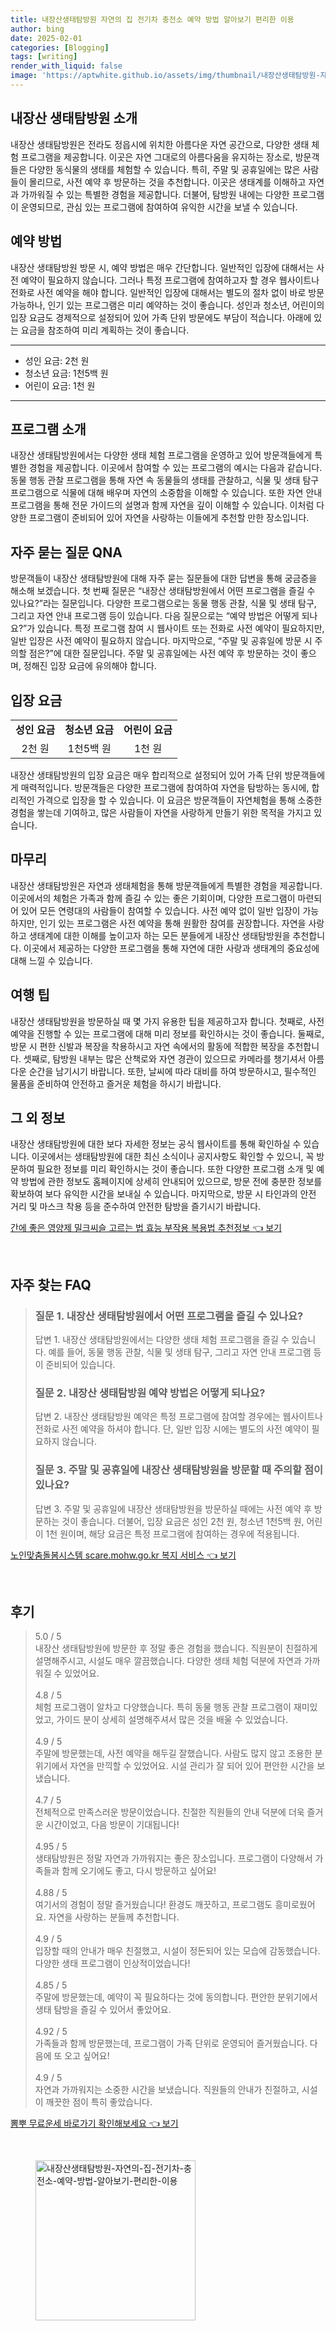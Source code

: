 ```yaml
---
title: 내장산생태탐방원 자연의 집 전기차 충전소 예약 방법 알아보기 편리한 이용
author: bing
date: 2025-02-01
categories: [Blogging]
tags: [writing]
render_with_liquid: false
image: 'https://aptwhite.github.io/assets/img/thumbnail/내장산생태탐방원-자연의-집-전기차-충전소-예약-방법-알아보기-편리한-이용.webp'
---
```



<h2 id='내장산_생태탐방원_소개'>내장산 생태탐방원 소개</h2>

<p>내장산 생태탐방원은 전라도 정읍시에 위치한 아름다운 자연 공간으로, 다양한 생태 체험 프로그램을 제공합니다. 이곳은 자연 그대로의 아름다움을 유지하는 장소로, 방문객들은 다양한 동식물의 생태를 체험할 수 있습니다. 특히, 주말 및 공휴일에는 많은 사람들이 몰리므로, 사전 예약 후 방문하는 것을 추천합니다. 이곳은 생태계를 이해하고 자연과 가까워질 수 있는 특별한 경험을 제공합니다. 더불어, 탐방원 내에는 다양한 프로그램이 운영되므로, 관심 있는 프로그램에 참여하여 유익한 시간을 보낼 수 있습니다.</p>

<h2 id='예약_방법'>예약 방법</h2>

<p>내장산 생태탐방원 방문 시, 예약 방법은 매우 간단합니다. 일반적인 입장에 대해서는 사전 예약이 필요하지 않습니다. 그러나 특정 프로그램에 참여하고자 할 경우 웹사이트나 전화로 사전 예약을 해야 합니다. 일반적인 입장에 대해서는 별도의 절차 없이 바로 방문 가능하나, 인기 있는 프로그램은 미리 예약하는 것이 좋습니다. 성인과 청소년, 어린이의 입장 요금도 경제적으로 설정되어 있어 가족 단위 방문에도 부담이 적습니다. 아래에 있는 요금을 참조하여 미리 계획하는 것이 좋습니다.</p>

<hr />

<ul>
    <li>성인 요금: 2천 원</li>
    <li>청소년 요금: 1천5백 원</li>
    <li>어린이 요금: 1천 원</li>
</ul>

<hr />

<h2 id='프로그램_소개'>프로그램 소개</h2>

<p>내장산 생태탐방원에서는 다양한 생태 체험 프로그램을 운영하고 있어 방문객들에게 특별한 경험을 제공합니다. 이곳에서 참여할 수 있는 프로그램의 예시는 다음과 같습니다. 동물 행동 관찰 프로그램을 통해 자연 속 동물들의 생태를 관찰하고, 식물 및 생태 탐구 프로그램으로 식물에 대해 배우며 자연의 소중함을 이해할 수 있습니다. 또한 자연 안내 프로그램을 통해 전문 가이드의 설명과 함께 자연을 깊이 이해할 수 있습니다. 이처럼 다양한 프로그램이 준비되어 있어 자연을 사랑하는 이들에게 추천할 만한 장소입니다.</p>

<h2 id='자주_묻는_질문_QNA'>자주 묻는 질문 QNA</h2>

<p>방문객들이 내장산 생태탐방원에 대해 자주 묻는 질문들에 대한 답변을 통해 궁금증을 해소해 보겠습니다. 첫 번째 질문은 “내장산 생태탐방원에서 어떤 프로그램을 즐길 수 있나요?”라는 질문입니다. 다양한 프로그램으로는 동물 행동 관찰, 식물 및 생태 탐구, 그리고 자연 안내 프로그램 등이 있습니다. 다음 질문으로는 “예약 방법은 어떻게 되나요?”가 있습니다. 특정 프로그램 참여 시 웹사이트 또는 전화로 사전 예약이 필요하지만, 일반 입장은 사전 예약이 필요하지 않습니다. 마지막으로, “주말 및 공휴일에 방문 시 주의할 점은?”에 대한 질문입니다. 주말 및 공휴일에는 사전 예약 후 방문하는 것이 좋으며, 정해진 입장 요금에 유의해야 합니다.</p>

<h2 id='입장_요금'>입장 요금</h2>

<table>
    <tr>
        <td style="text-align: center; height: 17px;"><b>성인 요금</b></td>
        <td style="text-align: center; height: 17px;"><b>청소년 요금</b></td>
        <td style="text-align: center; height: 17px;"><b>어린이 요금</b></td>
    </tr>
    <tr>
        <td style="text-align: center; height: 17px;">2천 원</td>
        <td style="text-align: center; height: 17px;">1천5백 원</td>
        <td style="text-align: center; height: 17px;">1천 원</td>
    </tr>
</table>

<p>내장산 생태탐방원의 입장 요금은 매우 합리적으로 설정되어 있어 가족 단위 방문객들에게 매력적입니다. 방문객들은 다양한 프로그램에 참여하여 자연을 탐방하는 동시에, 합리적인 가격으로 입장을 할 수 있습니다. 이 요금은 방문객들이 자연체험을 통해 소중한 경험을 쌓는데 기여하고, 많은 사람들이 자연을 사랑하게 만들기 위한 목적을 가지고 있습니다.</p>

<h2 id='마무리'>마무리</h2>

<p>내장산 생태탐방원은 자연과 생태체험을 통해 방문객들에게 특별한 경험을 제공합니다. 이곳에서의 체험은 가족과 함께 즐길 수 있는 좋은 기회이며, 다양한 프로그램이 마련되어 있어 모든 연령대의 사람들이 참여할 수 있습니다. 사전 예약 없이 일반 입장이 가능하지만, 인기 있는 프로그램은 사전 예약을 통해 원활한 참여를 권장합니다. 자연을 사랑하고 생태계에 대한 이해를 높이고자 하는 모든 분들에게 내장산 생태탐방원을 추천합니다. 이곳에서 제공하는 다양한 프로그램을 통해 자연에 대한 사랑과 생태계의 중요성에 대해 느낄 수 있습니다.</p>

<h2 id='여행_팁'>여행 팁</h2>

<p>내장산 생태탐방원을 방문하실 때 몇 가지 유용한 팁을 제공하고자 합니다. 첫째로, 사전 예약을 진행할 수 있는 프로그램에 대해 미리 정보를 확인하시는 것이 좋습니다. 둘째로, 방문 시 편한 신발과 복장을 착용하시고 자연 속에서의 활동에 적합한 복장을 추천합니다. 셋째로, 탐방원 내부는 많은 산책로와 자연 경관이 있으므로 카메라를 챙기셔서 아름다운 순간을 남기시기 바랍니다. 또한, 날씨에 따라 대비를 하여 방문하시고, 필수적인 물품을 준비하여 안전하고 즐거운 체험을 하시기 바랍니다.</p>

<h2 id='그_외_정보'>그 외 정보</h2>

<p>내장산 생태탐방원에 대한 보다 자세한 정보는 공식 웹사이트를 통해 확인하실 수 있습니다. 이곳에서는 생태탐방원에 대한 최신 소식이나 공지사항도 확인할 수 있으니, 꼭 방문하여 필요한 정보를 미리 확인하시는 것이 좋습니다. 또한 다양한 프로그램 소개 및 예약 방법에 관한 정보도 홈페이지에 상세히 안내되어 있으므로, 방문 전에 충분한 정보를 확보하여 보다 유익한 시간을 보내실 수 있습니다. 마지막으로, 방문 시 타인과의 안전 거리 및 마스크 착용 등을 준수하여 안전한 탐방을 즐기시기 바랍니다.</p>


<p><a class="click-button" title="간에 좋은 영양제 밀크씨슬 고르는 법 효능 부작용 복용법 추천정보" href="https://aptwhite.github.io/posts/%EA%B0%84%EC%97%90-%EC%A2%8B%EC%9D%80-%EC%98%81%EC%96%91%EC%A0%9C-%EB%B0%80%ED%81%AC%EC%94%A8%EC%8A%AC-%EA%B3%A0%EB%A5%B4%EB%8A%94-%EB%B2%95-%ED%9A%A8%EB%8A%A5-%EB%B6%80%EC%9E%91%EC%9A%A9-%EB%B3%B5%EC%9A%A9%EB%B2%95-%EC%B6%94%EC%B2%9C%EC%A0%95%EB%B3%B4/" rel="dofollow">간에 좋은 영양제 밀크씨슬 고르는 법 효능 부작용 복용법 추천정보 👈 보기</a></p><br>
<h2 id='자주_찾는_FAQ'>자주 찾는 FAQ</h2>
<div itemscope="" itemtype="https://schema.org/FAQPage"> 
<blockquote> 
<div itemscope="" itemprop="mainEntity" itemtype="https://schema.org/Question"> 
<h3 itemprop="name">질문 1. 내장산 생태탐방원에서 어떤 프로그램을 즐길 수 있나요?</h3> 
<div itemscope="" itemprop="acceptedAnswer" itemtype="https://schema.org/Answer"> 
<span itemprop="text"> 
<p>답변 1. 내장산 생태탐방원에서는 다양한 생태 체험 프로그램을 즐길 수 있습니다. 예를 들어, 동물 행동 관찰, 식물 및 생태 탐구, 그리고 자연 안내 프로그램 등이 준비되어 있습니다.</p> 
</span> 
</div> 
</div> 

<div itemscope="" itemprop="mainEntity" itemtype="https://schema.org/Question"> 
<h3 itemprop="name">질문 2. 내장산 생태탐방원 예약 방법은 어떻게 되나요?</h3> 
<div itemscope="" itemprop="acceptedAnswer" itemtype="https://schema.org/Answer"> 
<span itemprop="text"> 
<p>답변 2. 내장산 생태탐방원 예약은 특정 프로그램에 참여할 경우에는 웹사이트나 전화로 사전 예약을 하셔야 합니다. 단, 일반 입장 시에는 별도의 사전 예약이 필요하지 않습니다.</p> 
</span> 
</div> 
</div> 

<div itemscope="" itemprop="mainEntity" itemtype="https://schema.org/Question"> 
<h3 itemprop="name">질문 3. 주말 및 공휴일에 내장산 생태탐방원을 방문할 때 주의할 점이 있나요?</h3> 
<div itemscope="" itemprop="acceptedAnswer" itemtype="https://schema.org/Answer"> 
<span itemprop="text"> 
<p>답변 3. 주말 및 공휴일에 내장산 생태탐방원을 방문하실 때에는 사전 예약 후 방문하는 것이 좋습니다. 더불어, 입장 요금은 성인 2천 원, 청소년 1천5백 원, 어린이 1천 원이며, 해당 요금은 특정 프로그램에 참여하는 경우에 적용됩니다.</p> 
</span> 
</div> 
</div> 
</blockquote> 
</div>
<p><a class="click-button" title="노인맞춤돌봄시스템 scare.mohw.go.kr 복지 서비스" href="https://aptwhite.github.io/posts/%EB%85%B8%EC%9D%B8%EB%A7%9E%EC%B6%A4%EB%8F%8C%EB%B4%84%EC%8B%9C%EC%8A%A4%ED%85%9C-scare.mohw.go.kr-%EB%B3%B5%EC%A7%80-%EC%84%9C%EB%B9%84%EC%8A%A4/" rel="dofollow">노인맞춤돌봄시스템 scare.mohw.go.kr 복지 서비스 👈 보기</a></p><br>
<h2 id='후기'>후기</h2>
<div itemscope itemtype="https://schema.org/Product">
  <blockquote>
  <div itemprop="review" itemscope itemtype="https://schema.org/Review">
      <div itemprop="reviewRating" itemscope itemtype="https://schema.org/Rating"> <span itemprop="ratingValue">5.0</span> / <span itemprop="bestRating">5</span> </div>
      <span itemprop="reviewBody">내장산 생태탐방원에 방문한 후 정말 좋은 경험을 했습니다. 직원분이 친절하게 설명해주시고, 시설도 매우 깔끔했습니다. 다양한 생태 체험 덕분에 자연과 가까워질 수 있었어요.</span>
  </div>
  <br>
  <div itemprop="review" itemscope itemtype="https://schema.org/Review">
      <div itemprop="reviewRating" itemscope itemtype="https://schema.org/Rating"> <span itemprop="ratingValue">4.8</span> / <span itemprop="bestRating">5</span> </div>
      <span itemprop="reviewBody">체험 프로그램이 알차고 다양했습니다. 특히 동물 행동 관찰 프로그램이 재미있었고, 가이드 분이 상세히 설명해주셔서 많은 것을 배울 수 있었습니다.</span>
  </div>
  <br>
  <div itemprop="review" itemscope itemtype="https://schema.org/Review">
      <div itemprop="reviewRating" itemscope itemtype="https://schema.org/Rating"> <span itemprop="ratingValue">4.9</span> / <span itemprop="bestRating">5</span> </div>
      <span itemprop="reviewBody">주말에 방문했는데, 사전 예약을 해두길 잘했습니다. 사람도 많지 않고 조용한 분위기에서 자연을 만끽할 수 있었어요. 시설 관리가 잘 되어 있어 편안한 시간을 보냈습니다.</span>
  </div>
  <br>
  <div itemprop="review" itemscope itemtype="https://schema.org/Review">
      <div itemprop="reviewRating" itemscope itemtype="https://schema.org/Rating"> <span itemprop="ratingValue">4.7</span> / <span itemprop="bestRating">5</span> </div>
      <span itemprop="reviewBody">전체적으로 만족스러운 방문이었습니다. 친절한 직원들의 안내 덕분에 더욱 즐거운 시간이었고, 다음 방문이 기대됩니다!</span>
  </div>
  <br>
  <div itemprop="review" itemscope itemtype="https://schema.org/Review">
      <div itemprop="reviewRating" itemscope itemtype="https://schema.org/Rating"> <span itemprop="ratingValue">4.95</span> / <span itemprop="bestRating">5</span> </div>
      <span itemprop="reviewBody">생태탐방원은 정말 자연과 가까워지는 좋은 장소입니다. 프로그램이 다양해서 가족들과 함께 오기에도 좋고, 다시 방문하고 싶어요!</span>
  </div>
  <br>
  <div itemprop="review" itemscope itemtype="https://schema.org/Review">
      <div itemprop="reviewRating" itemscope itemtype="https://schema.org/Rating"> <span itemprop="ratingValue">4.88</span> / <span itemprop="bestRating">5</span> </div>
      <span itemprop="reviewBody">여기서의 경험이 정말 즐거웠습니다! 환경도 깨끗하고, 프로그램도 흥미로웠어요. 자연을 사랑하는 분들께 추천합니다.</span>
  </div>
  <br>
  <div itemprop="review" itemscope itemtype="https://schema.org/Review">
      <div itemprop="reviewRating" itemscope itemtype="https://schema.org/Rating"> <span itemprop="ratingValue">4.9</span> / <span itemprop="bestRating">5</span> </div>
      <span itemprop="reviewBody">입장할 때의 안내가 매우 친절했고, 시설이 정돈되어 있는 모습에 감동했습니다. 다양한 생태 프로그램이 인상적이었습니다!</span>
  </div>
  <br>
  <div itemprop="review" itemscope itemtype="https://schema.org/Review">
      <div itemprop="reviewRating" itemscope itemtype="https://schema.org/Rating"> <span itemprop="ratingValue">4.85</span> / <span itemprop="bestRating">5</span> </div>
      <span itemprop="reviewBody">주말에 방문했는데, 예약이 꼭 필요하다는 것에 동의합니다. 편안한 분위기에서 생태 탐방을 즐길 수 있어서 좋았어요.</span>
  </div>
  <br>
  <div itemprop="review" itemscope itemtype="https://schema.org/Review">
      <div itemprop="reviewRating" itemscope itemtype="https://schema.org/Rating"> <span itemprop="ratingValue">4.92</span> / <span itemprop="bestRating">5</span> </div>
      <span itemprop="reviewBody">가족들과 함께 방문했는데, 프로그램이 가족 단위로 운영되어 즐거웠습니다. 다음에 또 오고 싶어요!</span>
  </div>
  <br>
  <div itemprop="review" itemscope itemtype="https://schema.org/Review">
      <div itemprop="reviewRating" itemscope itemtype="https://schema.org/Rating"> <span itemprop="ratingValue">4.9</span> / <span itemprop="bestRating">5</span> </div>
      <span itemprop="reviewBody">자연과 가까워지는 소중한 시간을 보냈습니다. 직원들의 안내가 친절하고, 시설이 깨끗한 점이 특히 좋았습니다.</span>
  </div>
  </blockquote>
</div>
<p><a class="click-button" title="뽐뿌 무료운세 바로가기 확인해보세요" href="https://aptwhite.github.io/posts/%EB%BD%90%EB%BF%8C-%EB%AC%B4%EB%A3%8C%EC%9A%B4%EC%84%B8-%EB%B0%94%EB%A1%9C%EA%B0%80%EA%B8%B0-%ED%99%95%EC%9D%B8%ED%95%B4%EB%B3%B4%EC%84%B8%EC%9A%94/" rel="dofollow">뽐뿌 무료운세 바로가기 확인해보세요 👈 보기</a></p><br>
<figure class="image"><img src="https://aptwhite.github.io/assets/img/thumbnail/내장산생태탐방원-자연의-집-전기차-충전소-예약-방법-알아보기-편리한-이용.webp" alt="내장산생태탐방원-자연의-집-전기차-충전소-예약-방법-알아보기-편리한-이용" width="256" height="256"></figure>